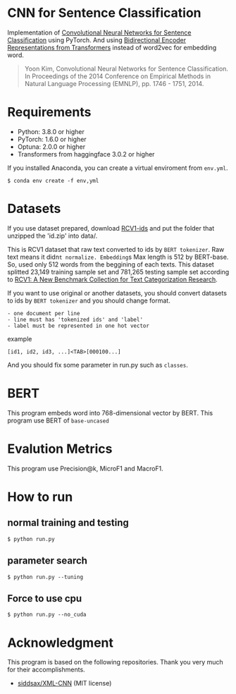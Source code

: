 # CNN for Sentence Classification 
Implementation of [Convolutional Neural Networks for Sentence Classification](https://www.aclweb.org/anthology/D14-1181/) using PyTorch.
And using [Bidirectional Encoder Representations from Transformers](https://arxiv.org/abs/1810.04805) instead of word2vec for embedding word.

> Yoon Kim, Convolutional Neural Networks for Sentence Classification. In Proceedings of the 2014 Conference on Empirical Methods in Natural Language Processing (EMNLP), pp. 1746 - 1751, 2014.

# Requirements
- Python: 3.8.0 or higher
- PyTorch: 1.6.0 or higher
- Optuna: 2.0.0 or higher
- Transformers from haggingface 3.0.2 or higher

If you installed Anaconda, you can create a virtual enviroment from `env.yml`.
```
$ conda env create -f env,yml
```

# Datasets
If you use dataset prepared, download [RCV1-ids](https://drive.google.com/file/d/1kBKbH2sOjHZc-jJgayFO5FP8dK8tMrgk/view?usp=sharing) and put the folder that unzipped the 'id.zip' into data/.

This is RCV1 dataset that raw text converted to ids by `BERT tokenizer`.
Raw text means it didn`t normalize.
Embedding`s Max length is 512 by BERT-base. So, used only 512 words from the beggining of each texts.
This dataset splitted 23,149 training sample set and 781,265 testing sample set according to [RCV1: A New Benchmark Collection for Text Categorization Research](https://www.jmlr.org/papers/volume5/lewis04a/lewis04a.pdf). 

If you want to use original or another datasets, you should convert datasets to ids by `BERT tokenizer` and you should change format.
```
- one document per line
- line must has 'tokenized ids' and 'label'
- label must be represented in one hot vector
```
example
```
[id1, id2, id3, ...]<TAB>[000100...]
```
And you should fix some parameter in run.py such as `classes`.


# BERT
This program embeds word into 768-dimensional vector by BERT.
This program use BERT of `base-uncased`

# Evalution Metrics
This program use Precision@k, MicroF1 and MacroF1.

# How to run
## normal training and testing
```
$ python run.py
```

## parameter search
```
$ python run.py --tuning
```

## Force to use cpu
```
$ python run.py --no_cuda
```

# Acknowledgment
This program is based on the following repositories.
Thank you very much for their accomplishments.

- [siddsax/XML-CNN](https://github.com/siddsax/XML-CNN) (MIT license)